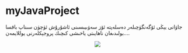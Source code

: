 # myJavaProject
جاۋانى يېڭى ئۆگەنگۈچىلەر دەسلەپتە ئۆز سەۋىيىسىنى ئاشۇرۇش ئۈچۈن سىناپ باقسا بولىدىغان ناھايىتى ياخىشى كىچىك پروجېكلەرنى يوللايمەن....


<p align = "center">

  <img src = "https://readme-typing-svg.herokuapp.com?font=Roboto+Mono&center=true&vCenter=true&multiline=true&height=60&lines=This+Is+My+Java+Projects%EF%BC%9A;You+Can+Learn+It+for+Develop+Your+Java+Skill.">
</p>
